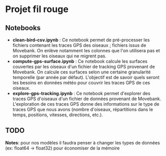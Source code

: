 # Projet fil rouge

## Notebooks

* **clean-bird-csv.ipynb** : Ce notebook permet de pré-processer les fichiers contenant les traces GPS des oiseaux ; fichiers issus de Movebank. On enlève notamment les colonnes que l'on utilisera pas et on supprimer les oiseaux qui ne migrent pas.
* **compute-gps-surface.ipynb** : Ce notebook calcule les surfaces couvertes par les oiseaux d'un fichier de tracking GPS provenant de Movebank. On calcule ces surfaces selon une certaine granularité temporelle (par année par défaut). L'objectif est de savoir quels seront les besoins en données météo pour couvrir les traces GPS de ces oiseaux.
* **explore-gps-tracking.ipynb** : Ce notebook permet d'explorer des traces GPS d'oiseaux d'un fichier de données provenant de Movebank. L'exploration de ces traces GPS donne des informations sur le type de traces GPS que nous avons (nombre d'oiseaux, répartitions dans le temps, positions, vitesses, directions, etc.).


## TODO

**Notes**: pour nos modèles il faudra penser à changer les types de données (ex: float64 -> float32) pour économiser de la mémoire